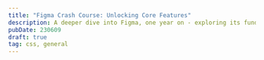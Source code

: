 ```yaml
---
title: "Figma Crash Course: Unlocking Core Features"
description: A deeper dive into Figma, one year on - exploring its fundamental attributes.
pubDate: 230609
draft: true
tag: css, general
---
```


